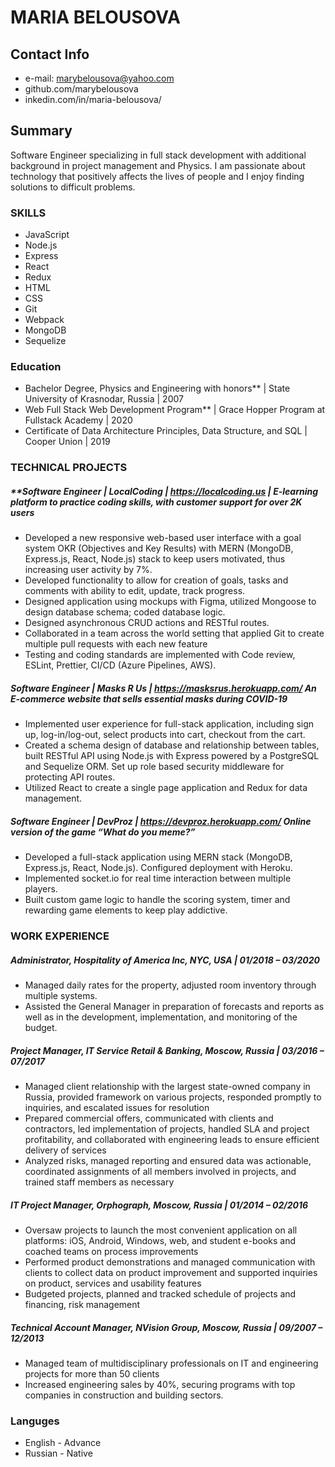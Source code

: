 # MARIA BELOUSOVA
## Contact Info
* e-mail: marybelousova@yahoo.com
* github.com/marybelousova
* inkedin.com/in/maria-belousova/
## Summary 
Software Engineer specializing in full stack development with additional background in project management and Physics. I am passionate about technology that positively affects the lives of people and I enjoy finding solutions to difficult problems.
### SKILLS
* JavaScript
* Node.js
* Express
* React
* Redux
* HTML
* CSS
* Git
* Webpack
* MongoDB
* Sequelize 
### Education
* Bachelor Degree, Physics and Engineering with honors** | State University of Krasnodar, Russia | 2007 
* Web Full Stack Web Development Program** | Grace Hopper Program at Fullstack Academy | 2020 
* Certificate of Data Architecture Principles, Data Structure, and SQL | Cooper Union | 2019 
### TECHNICAL PROJECTS
##### **Software Engineer | LocalCoding | https://localcoding.us | E-learning platform to practice coding skills, with customer support for over 2K users
* Developed a new responsive web-based user interface with a goal system OKR (Objectives and Key Results) with MERN (MongoDB, Express.js, React, Node.js) stack to keep users motivated, thus increasing user activity by 7%.
* Developed functionality to allow for creation of goals, tasks and comments with ability to edit, update, track progress.
* Designed application using mockups with Figma, utilized Mongoose to design database schema; coded database logic.
* Designed asynchronous CRUD actions and RESTful routes.
* Collaborated in a team across the world setting that applied Git to create multiple pull requests with each new feature
* Testing and coding standards are implemented with Code review, ESLint, Prettier, CI/CD (Azure Pipelines, AWS).
##### **Software Engineer | Masks R Us | https://masksrus.herokuapp.com/ An E-commerce website that sells essential masks during COVID-19**
* Implemented user experience for full-stack application, including sign up, log-in/log-out, select products into cart, checkout from the cart.
* Created a schema design of database and relationship between tables, built RESTful API using Node.js with Express powered by a PostgreSQL and Sequelize ORM. Set up role based security middleware for protecting API routes.
* Utilized React to create a single page application and Redux for data management.
##### **Software Engineer | DevProz | https://devproz.herokuapp.com/ Online version of the game “What do you meme?”**
* Developed a full-stack application using MERN stack (MongoDB, Express.js, React, Node.js). Configured deployment with Heroku.
* Implemented socket.io for real time interaction between multiple players.
* Built custom game logic to handle the scoring system, timer and rewarding game elements to keep play addictive.
### WORK EXPERIENCE
##### Administrator, Hospitality of America Inc, NYC, USA | 01/2018 – 03/2020
* Managed daily rates for the property, adjusted room inventory through multiple systems.
* Assisted the General Manager in preparation of forecasts and reports as well as in the development, implementation,
and monitoring of the budget.
##### Project Manager, IT Service Retail & Banking, Moscow, Russia | 03/2016 – 07/2017
* Managed client relationship with the largest state-owned company in Russia, provided framework on various projects, responded promptly to inquiries, and escalated issues for resolution
* Prepared commercial offers, communicated with clients and contractors, led implementation of projects, handled SLA and project profitability, and collaborated with engineering leads to ensure efficient delivery of services
* Analyzed risks, managed reporting and ensured data was actionable, coordinated assignments of all members involved in projects, and trained staff members as necessary
##### IT Project Manager, Orphograph, Moscow, Russia | 01/2014 – 02/2016
* Oversaw projects to launch the most convenient application on all platforms: iOS, Android, Windows, web, and student e-books and coached teams on process improvements
* Performed product demonstrations and managed communication with clients to collect data on product improvement and supported inquiries on product, services and usability features
* Budgeted projects, planned and tracked schedule of projects and financing, risk management
##### Technical Account Manager, NVision Group, Moscow, Russia | 09/2007 – 12/2013
* Managed team of multidisciplinary professionals on IT and engineering projects for more than 50 clients
* Increased engineering sales by 40%, securing programs with top companies in construction and building sectors.
### Languges 
* English - Advance
* Russian - Native


